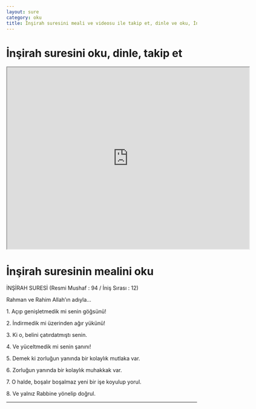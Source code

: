 ```yaml
---
layout: sure
category: oku
title: İnşirah suresini meali ve videosu ile takip et, dinle ve oku, İnşirah dinle, İnşirah meali.
---
```


<div class="container">
  <div class="row">
    <div class="col-lg-12">
      <h1>İnşirah suresini oku, dinle, takip et</h1>
      <div class="div-youtube-embed">
        <iframe width="640" height="480" src="https://www.youtube.com/embed/http://">frameborder="0" allowfullscreen></iframe>
      </div>
    </div>
  </div>

  <div class="row">
    <div class="col-lg-12">
      <h1>İnşirah suresinin mealini oku</h1>
      <div><p></p><p></p><p>İNŞİRAH SURESİ (Resmi Mushaf : 94 / İniş Sırası : 12)</p><p>Rahman ve Rahim Allah’ın adıyla…</p><p></p><p></p><p>1. Açıp genişletmedik mi senin göğsünü!</p><p></p><p></p><p>2. İndirmedik mi üzerinden ağır yükünü!</p><p></p><p></p><p>3. Ki o, belini çatırdatmıştı senin.</p><p></p><p></p><p>4. Ve yüceltmedik mi senin şanını!</p><p></p><p></p><p>5. Demek ki zorluğun yanında bir kolaylık mutlaka var.</p><p></p><p></p><p>6. Zorluğun yanında bir kolaylık muhakkak var.</p><p></p><p></p><p>7. O halde, boşalır boşalmaz yeni bir işe koyulup yorul.</p><p></p><p></p><p>8. Ve yalnız Rabbine yönelip doğrul.</p><p></p><p></p></div>
    </div>
  </div>
</div>
<hr />